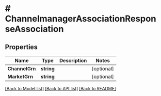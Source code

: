 # # ChannelmanagerAssociationResponseAssociation


## Properties 


Name | Type | Description | Notes
------------ | ------------- | ------------- | -------------
**ChannelGrn**| **string** |   | [optional]
**MarketGrn**| **string** |   | [optional]


[[Back to Model list]](../../README.md#models) [[Back to API list]](../../README.md#endpoints) [[Back to README]](../../README.md)

